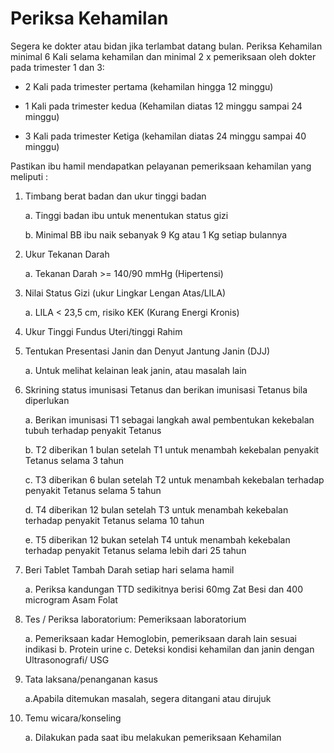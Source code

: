# Periksa Kehamilan

Segera ke dokter atau bidan jika terlambat datang bulan. Periksa Kehamilan minimal 6 Kali selama kehamilan dan minimal 2 x pemeriksaan oleh dokter pada trimester 1 dan 3:

- 2 Kali pada trimester pertama (kehamilan hingga 12 minggu)

- 1 Kali pada trimester kedua (Kehamilan diatas 12 minggu sampai 24 minggu)

- 3 Kali pada trimester Ketiga (kehamilan diatas 24 minggu sampai 40 minggu)

Pastikan ibu hamil mendapatkan pelayanan pemeriksaan kehamilan yang meliputi :

1.	Timbang berat badan dan ukur tinggi badan

    a.	Tinggi badan ibu untuk menentukan status gizi
    
    b.	Minimal BB ibu naik sebanyak 9 Kg atau 1 Kg setiap bulannya

2.	Ukur Tekanan Darah

    a.	Tekanan Darah >= 140/90 mmHg (Hipertensi)

3.	Nilai Status Gizi (ukur Lingkar Lengan Atas/LILA)

    a.	LILA < 23,5 cm, risiko KEK (Kurang Energi Kronis)

4.	Ukur Tinggi Fundus Uteri/tinggi Rahim

5.	Tentukan Presentasi Janin dan Denyut Jantung Janin (DJJ)

    a.	Untuk melihat kelainan leak janin, atau masalah lain

6.	Skrining status imunisasi Tetanus dan berikan imunisasi Tetanus bila diperlukan
    
    a. Berikan imunisasi T1 sebagai langkah awal pembentukan kekebalan tubuh terhadap penyakit Tetanus

    b. T2 diberikan 1 bulan setelah T1 untuk menambah kekebalan penyakit Tetanus selama 3 tahun

    c. T3 diberikan 6 bulan setelah T2 untuk menambah kekebalan terhadap penyakit Tetanus selama 5 tahun

    d. T4 diberikan 12 bulan setelah T3 untuk menambah kekebalan terhadap penyakit Tetanus selama 10 tahun

    e. T5 diberikan 12 bukan setelah T4 untuk menambah kekebalan terhadap penyakit Tetanus selama lebih dari 25 tahun

7. Beri Tablet Tambah Darah setiap hari selama hamil

    a. Periksa kandungan TTD sedikitnya berisi 60mg Zat Besi dan 400 microgram Asam Folat

8. Tes / Periksa laboratorium: Pemeriksaan laboratorium

    a. Pemeriksaan kadar Hemoglobin,
pemeriksaan darah lain sesuai indikasi
    b. Protein urine
    c. Deteksi kondisi kehamilan dan
janin dengan Ultrasonografi/ USG

9. Tata laksana/penanganan kasus

    a.Apabila ditemukan masalah, segera ditangani atau dirujuk

10. Temu wicara/konseling

    a. Dilakukan pada saat ibu melakukan pemeriksaan Kehamilan